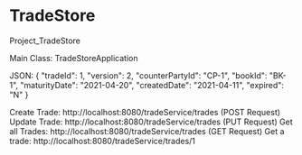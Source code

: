# TradeStore
Project_TradeStore

Main Class: TradeStoreApplication

JSON: 
{
        "tradeId": 1,
        "version": 2,
        "counterPartyId": "CP-1",
        "bookId": "BK-1",
        "maturityDate": "2021-04-20",
        "createdDate": "2021-04-11",
        "expired": "N"
}

Create Trade: http://localhost:8080/tradeService/trades (POST Request)
Update Trade: http://localhost:8080/tradeService/trades (PUT Request)
Get all Trades: http://localhost:8080/tradeService/trades (GET Request)
Get a trade: http://localhost:8080/tradeService/trades/1
